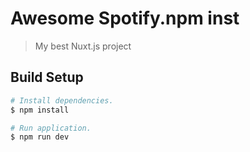 # Awesome Spotify.npm inst

> My best Nuxt.js project

## Build Setup

``` bash
# Install dependencies.
$ npm install

# Run application.
$ npm run dev

